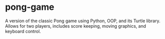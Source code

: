 # pong-game
A version of the classic Pong game using Python, OOP, and its Turtle library. Allows for two players, includes score keeping, moving graphics, and keyboard control. 
